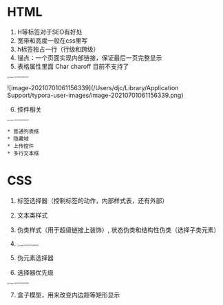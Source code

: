 # HTML

1. H等标签对于SEO有好处
2. 宽带和高度一般在css里写
3. h标签独占一行（行级和跨级）
4. 锚点：一个页面实现内部链接，保证最后一页完整显示
5. 表格属性里面 Char charoff 目前不支持了

<img src="/Users/djc/Library/Application Support/typora-user-images/image-20210630151434176.png" alt="image-20210630151434176" style="zoom:25%;" />

![image-20210701061156339](/Users/djc/Library/Application Support/typora-user-images/image-20210701061156339.png)

6. 控件相关

<img src="/Users/djc/Library/Application Support/typora-user-images/image-20210701063933274.png" alt="image-20210701063933274" style="zoom:25%;" />

	* 普通列表框
	* 隐藏域
	* 上传控件
	* 多行文本框

# CSS

1. 标签选择器（控制标签的动作，内部样式表，还有外部）

2. 文本类样式
3. 伪类样式（用于超级链接上装饰）, 状态伪类和结构性伪类（选择子类元素）
4. <img src="/Users/djc/Library/Application Support/typora-user-images/image-20210701142618803.png" alt="image-20210701142618803" style="zoom:25%;" />

5. 伪元素选择器
6. 选择器优先级

<img src="/Users/djc/Library/Application Support/typora-user-images/image-20210701144243835.png" alt="image-20210701144243835" style="zoom:25%;" />

7. 盒子模型，用来改变内边距等矩形显示